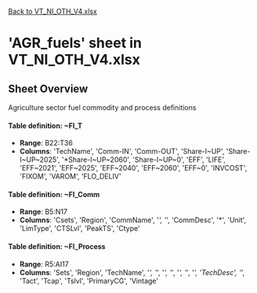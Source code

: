 [Back to VT_NI_OTH_V4.xlsx](README.md)

# 'AGR_fuels' sheet in VT_NI_OTH_V4.xlsx

## Sheet Overview

Agriculture sector fuel commodity and process definitions

#### Table definition: ~FI_T
- **Range**: B22:T36
- **Columns**: 'TechName', 'Comm-IN', 'Comm-OUT', 'Share-I\~UP', 'Share-I\~UP\~2025', '*Share-I\~UP\~2060', 'Share-I\~UP\~0', 'EFF', 'LIFE', 'EFF\~2021', 'EFF\~2025', 'EFF\~2040', 'EFF\~2060', 'EFF\~0', 'INVCOST', 'FIXOM', 'VAROM', 'FLO_DELIV'

#### Table definition: ~FI_Comm
- **Range**: B5:N17
- **Columns**: 'Csets', 'Region', 'CommName', '*', '*', 'CommDesc', '*', 'Unit', 'LimType', 'CTSLvl', 'PeakTS', 'Ctype'

#### Table definition: ~FI_Process
- **Range**: R5:AI17
- **Columns**: 'Sets', 'Region', 'TechName', '*', '*', '*', '*', '*', '*', '*', 'TechDesc', '*', 'Tact', 'Tcap', 'Tslvl', 'PrimaryCG', 'Vintage'

